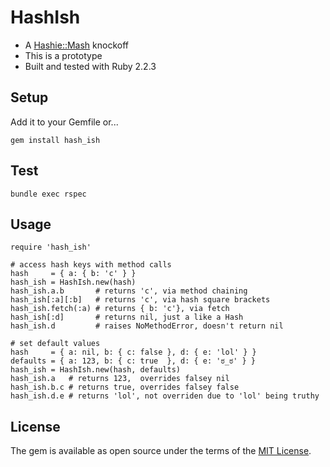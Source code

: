 # HashIsh

- A [Hashie::Mash](https://github.com/intridea/hashie#mash) knockoff
- This is a prototype
- Built and tested with Ruby 2.2.3

## Setup

Add it to your Gemfile or...

```
gem install hash_ish
```

## Test

```
bundle exec rspec
```

## Usage

```
require 'hash_ish'

# access hash keys with method calls
hash     = { a: { b: 'c' } }
hash_ish = HashIsh.new(hash)
hash_ish.a.b       # returns 'c', via method chaining
hash_ish[:a][:b]   # returns 'c', via hash square brackets
hash_ish.fetch(:a) # returns { b: 'c'}, via fetch
hash_ish[:d]       # returns nil, just a like a Hash
hash_ish.d         # raises NoMethodError, doesn't return nil

# set default values
hash     = { a: nil, b: { c: false }, d: { e: 'lol' } }
defaults = { a: 123, b: { c: true  }, d: { e: 'ಠ_ಠ' } }
hash_ish = HashIsh.new(hash, defaults)
hash_ish.a   # returns 123,  overrides falsey nil
hash_ish.b.c # returns true, overrides falsey false
hash_ish.d.e # returns 'lol', not overriden due to 'lol' being truthy
```

## License

The gem is available as open source under the terms of the [MIT License](http://opensource.org/licenses/MIT).
